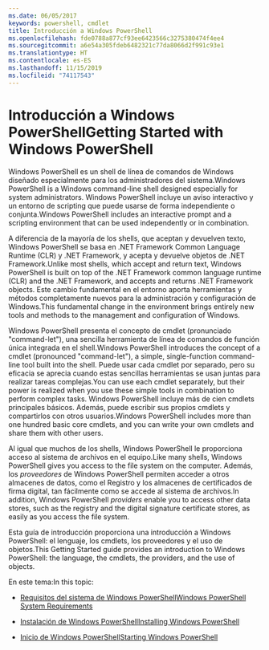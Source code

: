 ```yaml
---
ms.date: 06/05/2017
keywords: powershell, cmdlet
title: Introducción a Windows PowerShell
ms.openlocfilehash: fde0788a877cf93ee6423566c3275380474f4ee4
ms.sourcegitcommit: a6e54a305fdeb6482321c77da8066d2f991c93e1
ms.translationtype: HT
ms.contentlocale: es-ES
ms.lasthandoff: 11/15/2019
ms.locfileid: "74117543"
---
```

# <a name="getting-started-with-windows-powershell"></a><span data-ttu-id="0165b-103">Introducción a Windows PowerShell</span><span class="sxs-lookup"><span data-stu-id="0165b-103">Getting Started with Windows PowerShell</span></span>
<span data-ttu-id="0165b-104">Windows PowerShell es un shell de línea de comandos de Windows diseñado especialmente para los administradores del sistema.</span><span class="sxs-lookup"><span data-stu-id="0165b-104">Windows PowerShell is a Windows command-line shell designed especially for system administrators.</span></span> <span data-ttu-id="0165b-105">Windows PowerShell incluye un aviso interactivo y un entorno de scripting que puede usarse de forma independiente o conjunta.</span><span class="sxs-lookup"><span data-stu-id="0165b-105">Windows PowerShell includes an interactive prompt and a scripting environment that can be used independently or in combination.</span></span>

<span data-ttu-id="0165b-106">A diferencia de la mayoría de los shells, que aceptan y devuelven texto, Windows PowerShell se basa en .NET Framework Common Language Runtime (CLR) y .NET Framework, y acepta y devuelve objetos de .NET Framework.</span><span class="sxs-lookup"><span data-stu-id="0165b-106">Unlike most shells, which accept and return text, Windows PowerShell is built on top of the .NET Framework common language runtime (CLR) and the .NET Framework, and accepts and returns .NET Framework objects.</span></span> <span data-ttu-id="0165b-107">Este cambio fundamental en el entorno aporta herramientas y métodos completamente nuevos para la administración y configuración de Windows.</span><span class="sxs-lookup"><span data-stu-id="0165b-107">This fundamental change in the environment brings entirely new tools and methods to the management and configuration of Windows.</span></span>

<span data-ttu-id="0165b-108">Windows PowerShell presenta el concepto de cmdlet (pronunciado "command-let"), una sencilla herramienta de línea de comandos de función única integrada en el shell.</span><span class="sxs-lookup"><span data-stu-id="0165b-108">Windows PowerShell introduces the concept of a cmdlet (pronounced "command-let"), a simple, single-function command-line tool built into the shell.</span></span> <span data-ttu-id="0165b-109">Puede usar cada cmdlet por separado, pero su eficacia se aprecia cuando estas sencillas herramientas se usan juntas para realizar tareas complejas.</span><span class="sxs-lookup"><span data-stu-id="0165b-109">You can use each cmdlet separately, but their power is realized when you use these simple tools in combination to perform complex tasks.</span></span> <span data-ttu-id="0165b-110">Windows PowerShell incluye más de cien cmdlets principales básicos. Además, puede escribir sus propios cmdlets y compartirlos con otros usuarios.</span><span class="sxs-lookup"><span data-stu-id="0165b-110">Windows PowerShell includes more than one hundred basic core cmdlets, and you can write your own cmdlets and share them with other users.</span></span>

<span data-ttu-id="0165b-111">Al igual que muchos de los shells, Windows PowerShell le proporciona acceso al sistema de archivos en el equipo.</span><span class="sxs-lookup"><span data-stu-id="0165b-111">Like many shells, Windows PowerShell gives you access to the file system on the computer.</span></span> <span data-ttu-id="0165b-112">Además, los *proveedores* de Windows PowerShell permiten acceder a otros almacenes de datos, como el Registro y los almacenes de certificados de firma digital, tan fácilmente como se accede al sistema de archivos.</span><span class="sxs-lookup"><span data-stu-id="0165b-112">In addition, Windows PowerShell *providers* enable you to access other data stores, such as the registry and the digital signature certificate stores, as easily as you access the file system.</span></span>

<span data-ttu-id="0165b-113">Esta guía de introducción proporciona una introducción a Windows PowerShell: el lenguaje, los cmdlets, los proveedores y el uso de objetos.</span><span class="sxs-lookup"><span data-stu-id="0165b-113">This Getting Started guide provides an introduction to Windows PowerShell: the language, the cmdlets, the providers, and the use of objects.</span></span>

<span data-ttu-id="0165b-114">En este tema:</span><span class="sxs-lookup"><span data-stu-id="0165b-114">In this topic:</span></span>

- [<span data-ttu-id="0165b-115">Requisitos del sistema de Windows PowerShell</span><span class="sxs-lookup"><span data-stu-id="0165b-115">Windows PowerShell System Requirements</span></span>](../install/Windows-PowerShell-System-Requirements.md)

- [<span data-ttu-id="0165b-116">Instalación de Windows PowerShell</span><span class="sxs-lookup"><span data-stu-id="0165b-116">Installing Windows PowerShell</span></span>](../install/Installing-Windows-PowerShell.md)

- [<span data-ttu-id="0165b-117">Inicio de Windows PowerShell</span><span class="sxs-lookup"><span data-stu-id="0165b-117">Starting Windows PowerShell</span></span>](Starting-Windows-PowerShell.md)
